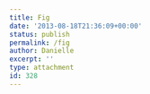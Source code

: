 ```yaml
---
title: Fig
date: '2013-08-18T21:36:09+00:00'
status: publish
permalink: /fig
author: Danielle
excerpt: ''
type: attachment
id: 328
---
```

<!DOCTYPE html PUBLIC "-//W3C//DTD HTML 4.0 Transitional//EN" "http://www.w3.org/TR/REC-html40/loose.dtd">
<?xml encoding="UTF-8">
